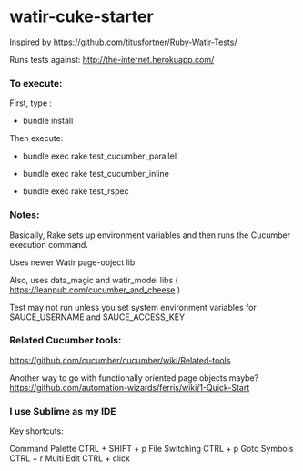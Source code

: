 # watir-cuke-starter

Inspired by https://github.com/titusfortner/Ruby-Watir-Tests/

Runs tests against: http://the-internet.herokuapp.com/

### To execute:

First, type :  

- bundle install

Then execute:

- bundle exec rake test_cucumber_parallel

- bundle exec rake test_cucumber_inline

- bundle exec rake test_rspec


### Notes:

Basically, Rake sets up environment variables and then runs the Cucumber execution command.

Uses newer Watir page-object lib.

Also, uses data_magic and watir_model libs ( https://leanpub.com/cucumber_and_cheese )

Test may not run unless you set system environment variables for SAUCE_USERNAME and SAUCE_ACCESS_KEY


### Related Cucumber tools:

https://github.com/cucumber/cucumber/wiki/Related-tools

Another way to go with functionally oriented page objects maybe?
https://github.com/automation-wizards/ferris/wiki/1-Quick-Start


### I use Sublime as my IDE

Key shortcuts:

Command Palette CTRL + SHIFT + p
File Switching CTRL + p
Goto Symbols CTRL + r
Multi Edit CTRL + click


